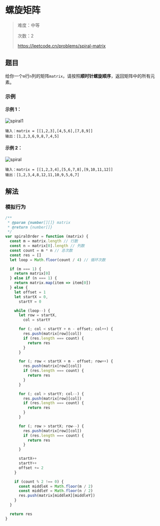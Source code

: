 # 螺旋矩阵

> 难度：中等
>
> 次数：2
>
> https://leetcode.cn/problems/spiral-matrix

## 题目

给你一个`m`行`n`列的矩阵`matrix`，请按照**顺时针螺旋顺序**，返回矩阵中的所有元素。

### 示例

#### 示例 1：

![spiral1](https://assets.leetcode.com/uploads/2020/11/13/spiral1.jpg)

```
输入：matrix = [[1,2,3],[4,5,6],[7,8,9]]
输出：[1,2,3,6,9,8,7,4,5]
```

#### 示例 2：

![spiral](https://assets.leetcode.com/uploads/2020/11/13/spiral.jpg)

```
输入：matrix = [[1,2,3,4],[5,6,7,8],[9,10,11,12]]
输出：[1,2,3,4,8,12,11,10,9,5,6,7]
```

## 解法

### 模拟行为

```javascript
/**
 * @param {number[][]} matrix
 * @return {number[]}
 */
var spiralOrder = function (matrix) {
  const m = matrix.length // 行数
  const n = matrix[0].length // 列数
  const count = m * n // 总次数
  const res = []
  let loop = Math.floor(count / 4) // 循环次数

  if (m === 1) {
    return matrix[0]
  } else if (n === 1) {
    return matrix.map(item => item[0])
  } else {
    let offset = 1
    let startX = 0,
      startY = 0

    while (loop--) {
      let row = startX,
        col = startY

      for (; col < startY + n - offset; col++) {
        res.push(matrix[row][col])
        if (res.length === count) {
          return res
        }
      }

      for (; row < startX + m - offset; row++) {
        res.push(matrix[row][col])
        if (res.length === count) {
          return res
        }
      }

      for (; col > startY; col--) {
        res.push(matrix[row][col])
        if (res.length === count) {
          return res
        }
      }

      for (; row > startX; row--) {
        res.push(matrix[row][col])
        if (res.length === count) {
          return res
        }
      }

      startX++
      startY++
      offset += 2
    }

    if (count % 2 !== 0) {
      const middleX = Math.floor(m / 2)
      const middleY = Math.floor(n / 2)
      res.push(matrix[middleX][middleY])
    }
  }

  return res
}
```
